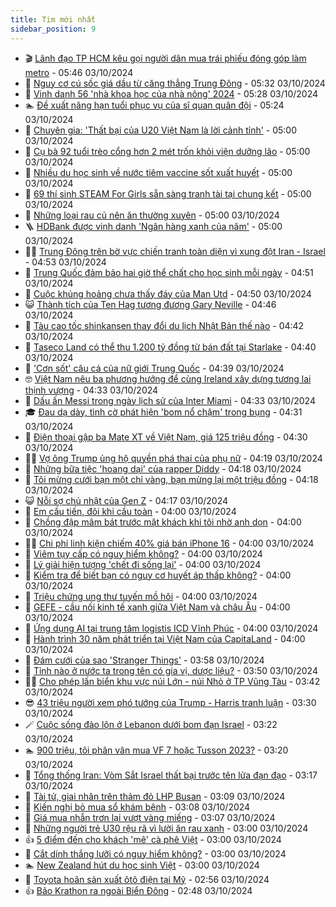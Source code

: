 ```yaml
---
title: Tim mới nhất
sidebar_position: 9
---
```


<!-- vnexpress-tin-moi-nhat:START -->
- 🎬 [Lãnh đạo TP HCM kêu gọi người dân mua trái phiếu đóng góp làm metro](https://vnexpress.net/lanh-dao-tp-hcm-keu-goi-nguoi-dan-mua-trai-phieu-dong-gop-lam-metro-4799794.html) - 05:46 03/10/2024
- 🐎 [Nguy cơ cú sốc giá dầu từ căng thẳng Trung Đông](https://vnexpress.net/nguy-co-cu-soc-gia-dau-tu-cang-thang-trung-dong-4799675.html) - 05:32 03/10/2024
- 🦍 [Vinh danh 56 &#39;nhà khoa học của nhà nông&#39; 2024](https://vnexpress.net/vinh-danh-56-nha-khoa-hoc-cua-nha-nong-2024-4799592.html) - 05:28 03/10/2024
- 🏊 [Đề xuất nâng hạn tuổi phục vụ của sĩ quan quân đội](https://vnexpress.net/de-xuat-nang-han-tuoi-phuc-vu-cua-si-quan-quan-doi-4799696.html) - 05:24 03/10/2024
- 🎊 [Chuyên gia: &#39;Thất bại của U20 Việt Nam là lời cảnh tỉnh&#39;](https://vnexpress.net/chuyen-gia-that-bai-cua-u20-viet-nam-la-loi-canh-tinh-4799501.html) - 05:00 03/10/2024
- 🎃 [Cụ bà 92 tuổi trèo cổng hơn 2 mét trốn khỏi viện dưỡng lão](https://vnexpress.net/cu-ba-92-tuoi-treo-cong-hon-2-met-tron-khoi-vien-duong-lao-4799704.html) - 05:00 03/10/2024
- 🧰 [Nhiều du học sinh về nước tiêm vaccine sốt xuất huyết](https://vnexpress.net/nhieu-du-hoc-sinh-ve-nuoc-tiem-vaccine-sot-xuat-huyet-4799771.html) - 05:00 03/10/2024
- 🔭 [69 thí sinh STEAM For Girls sẵn sàng tranh tài tại chung kết](https://vnexpress.net/69-thi-sinh-steam-for-girls-san-sang-tranh-tai-tai-chung-ket-4799767.html) - 05:00 03/10/2024
- 🫶 [Những loại rau củ nên ăn thường xuyên](https://vnexpress.net/nhung-loai-rau-cu-nen-an-thuong-xuyen-4799664.html) - 05:00 03/10/2024
- 🪜 [HDBank được vinh danh &#39;Ngân hàng xanh của năm&#39;](https://vnexpress.net/hdbank-duoc-vinh-danh-ngan-hang-xanh-cua-nam-4799655.html) - 05:00 03/10/2024
- 👨‍🏫 [Trung Đông trên bờ vực chiến tranh toàn diện vì xung đột Iran - Israel](https://vnexpress.net/trung-dong-tren-bo-vuc-chien-tranh-toan-dien-vi-xung-dot-iran-israel-4799193.html) - 04:53 03/10/2024
- 🎊 [Trung Quốc đảm bảo hai giờ thể chất cho học sinh mỗi ngày](https://vnexpress.net/trung-quoc-dam-bao-hai-gio-the-chat-cho-hoc-sinh-moi-ngay-4799709.html) - 04:51 03/10/2024
- 🎊 [Cuộc khủng hoảng chưa thấy đáy của Man Utd](https://vnexpress.net/cuoc-khung-hoang-chua-thay-day-cua-man-utd-4799710.html) - 04:50 03/10/2024
- 😺 [Thành tích của Ten Hag tương đương Gary Neville](https://vnexpress.net/thanh-tich-cua-ten-hag-tuong-duong-gary-neville-4799555.html) - 04:46 03/10/2024
- 🐘 [Tàu cao tốc shinkansen thay đổi du lịch Nhật Bản thế nào](https://vnexpress.net/tau-cao-toc-shinkansen-thay-doi-du-lich-nhat-ban-the-nao-4799236.html) - 04:42 03/10/2024
- 🌁 [Taseco Land có thể thu 1.200 tỷ đồng từ bán đất tại Starlake](https://vnexpress.net/taseco-land-co-the-thu-1-200-ty-dong-tu-ban-dat-tai-starlake-4799712.html) - 04:40 03/10/2024
- 🐲 [&#39;Cơn sốt&#39; câu cá của nữ giới Trung Quốc](https://vnexpress.net/con-sot-cau-ca-cua-nu-gioi-trung-quoc-4799702.html) - 04:39 03/10/2024
- 🤓 [Việt Nam nêu ba phương hướng để cùng Ireland xây dựng tương lai thịnh vượng](https://vnexpress.net/viet-nam-neu-ba-phuong-huong-de-cung-ireland-xay-dung-tuong-lai-thinh-vuong-4799621.html) - 04:33 03/10/2024
- 💪 [Dấu ấn Messi trong ngày lịch sử của Inter Miami](https://vnexpress.net/dau-an-messi-trong-ngay-lich-su-cua-inter-miami-4799716.html) - 04:33 03/10/2024
- 🎓 [Đau dạ dày, tình cờ phát hiện &#39;bom nổ chậm&#39; trong bụng](https://vnexpress.net/vao-vien-vi-dau-da-day-tinh-co-phat-hien-bom-no-cham-trong-bung-4799591.html) - 04:31 03/10/2024
- 🫣 [Điện thoại gập ba Mate XT về Việt Nam, giá 125 triệu đồng](https://vnexpress.net/dien-thoai-gap-ba-mate-xt-ve-viet-nam-gia-125-trieu-dong-4799700.html) - 04:30 03/10/2024
- 🧑‍💻 [Vợ ông Trump ủng hộ quyền phá thai của phụ nữ](https://vnexpress.net/vo-ong-trump-ung-ho-quyen-pha-thai-cua-phu-nu-4799690.html) - 04:19 03/10/2024
- 🐲 [Những bữa tiệc &#39;hoang dại&#39; của rapper Diddy](https://vnexpress.net/nhung-bua-tiec-hoang-dai-cua-rapper-diddy-4797403.html) - 04:18 03/10/2024
- 🌝 [Tôi mừng cưới bạn một chỉ vàng, bạn mừng lại một triệu đồng](https://vnexpress.net/toi-mung-cuoi-ban-mot-chi-vang-ban-mung-lai-mot-trieu-dong-4799693.html) - 04:18 03/10/2024
- 😺 [Nỗi sợ chủ nhật của Gen Z](https://vnexpress.net/noi-so-chu-nhat-cua-gen-z-4799701.html) - 04:17 03/10/2024
- 🐎 [Em cầu tiến, đôi khi cầu toàn](https://vnexpress.net/em-cau-tien-doi-khi-cau-toan-4799628.html) - 04:00 03/10/2024
- 🎡 [Chồng đập mâm bát trước mặt khách khi tôi nhờ anh dọn](https://vnexpress.net/chong-dap-mam-bat-truoc-mat-khach-khi-toi-nho-anh-don-4799618.html) - 04:00 03/10/2024
- 👨‍🏫 [Chi phí linh kiện chiếm 40% giá bán iPhone 16](https://vnexpress.net/chi-phi-linh-kien-chiem-40-gia-ban-iphone-16-4799157.html) - 04:00 03/10/2024
- 🦆 [Viêm tụy cấp có nguy hiểm không?](https://vnexpress.net/viem-tuy-cap-co-nguy-hiem-khong-4799726.html) - 04:00 03/10/2024
- 🚦 [Lý giải hiện tượng &#39;chết đi sống lại&#39;](https://vnexpress.net/ly-giai-hien-tuong-chet-di-song-lai-4799717.html) - 04:00 03/10/2024
- 💫 [Kiểm tra để biết bạn có nguy cơ huyết áp thấp không?](https://vnexpress.net/kiem-tra-de-biet-ban-co-nguy-co-huyet-ap-thap-khong-4799695.html) - 04:00 03/10/2024
- 🎉 [Triệu chứng ung thư tuyến mồ hôi](https://vnexpress.net/trieu-chung-ung-thu-tuyen-mo-hoi-4799663.html) - 04:00 03/10/2024
- 🌋 [GEFE - cầu nối kinh tế xanh giữa Việt Nam và châu Âu](https://vnexpress.net/gefe-cau-noi-kinh-te-xanh-giua-viet-nam-va-chau-au-4799558.html) - 04:00 03/10/2024
- 🤖 [Ứng dụng AI tại trung tâm logistis ICD Vĩnh Phúc](https://vnexpress.net/ung-dung-ai-tai-trung-tam-logistis-icd-vinh-phuc-4799454.html) - 04:00 03/10/2024
- 🦏 [Hành trình 30 năm phát triển tại Việt Nam của CapitaLand](https://vnexpress.net/hanh-trinh-30-nam-phat-trien-tai-viet-nam-cua-capitaland-4799416.html) - 04:00 03/10/2024
- 🦩 [Đám cưới của sao &#39;Stranger Things&#39;](https://vnexpress.net/dam-cuoi-cua-sao-stranger-things-4799678.html) - 03:58 03/10/2024
- 👺 [Tỉnh nào ở nước ta trong tên có gia vị, dược liệu?](https://vnexpress.net/tinh-nao-o-nuoc-ta-trong-ten-co-gia-vi-duoc-lieu-4799409.html) - 03:50 03/10/2024
- 🧑‍🏫 [Cho phép lấn biển khu vực núi Lớn - núi Nhỏ ở TP Vũng Tàu](https://vnexpress.net/cho-phep-lan-bien-khu-vuc-nui-lon-nui-nho-o-tp-vung-tau-4799692.html) - 03:42 03/10/2024
- 😎 [43 triệu người xem phó tướng của Trump - Harris tranh luận](https://vnexpress.net/43-trieu-nguoi-xem-pho-tuong-cua-trump-harris-tranh-luan-4799622.html) - 03:30 03/10/2024
- 🪄 [Cuộc sống đảo lộn ở Lebanon dưới bom đạn Israel](https://vnexpress.net/cuoc-song-dao-lon-o-lebanon-duoi-bom-dan-israel-4799467.html) - 03:22 03/10/2024
- 🏊 [900 triệu, tôi phân vân mua VF 7 hoặc Tusson 2023?](https://vnexpress.net/900-trieu-toi-phan-van-mua-vf-7-hoac-tusson-2023-4799638.html) - 03:20 03/10/2024
- 💃 [Tổng thống Iran: Vòm Sắt Israel thất bại trước tên lửa đạn đạo](https://vnexpress.net/tong-thong-iran-vom-sat-israel-that-bai-truoc-ten-lua-dan-dao-4799634.html) - 03:17 03/10/2024
- 🦆 [Tài tử, giai nhân trên thảm đỏ LHP Busan](https://vnexpress.net/tai-tu-giai-nhan-tren-tham-do-lhp-busan-4799616.html) - 03:09 03/10/2024
- 🎊 [Kiến nghị bỏ mua sổ khám bệnh](https://vnexpress.net/kien-nghi-bo-mua-so-kham-benh-giay-4799646.html) - 03:08 03/10/2024
- 👺 [Giá mua nhẫn trơn lại vượt vàng miếng](https://vnexpress.net/gia-vang-nhan-tron-len-lai-83-trieu-dong-4799671.html) - 03:07 03/10/2024
- 🎡 [Những người trẻ U30 rệu rã vì lười ăn rau xanh](https://vnexpress.net/nhung-nguoi-tre-u30-reu-ra-vi-luoi-an-rau-xanh-4799649.html) - 03:00 03/10/2024
- 👍 [5 điểm đến cho khách &#39;mê&#39; cà phê Việt](https://vnexpress.net/5-diem-den-cho-khach-me-ca-phe-viet-4799488.html) - 03:00 03/10/2024
- 🐎 [Cắt dính thắng lưỡi có nguy hiểm không?](https://vnexpress.net/cat-dinh-thang-luoi-co-nguy-hiem-khong-4799644.html) - 03:00 03/10/2024
- 🏊 [New Zealand hút du học sinh Việt](https://vnexpress.net/new-zealand-hut-du-hoc-sinh-viet-4799419.html) - 03:00 03/10/2024
- 🦩 [Toyota hoãn sản xuất ôtô điện tại Mỹ](https://vnexpress.net/toyota-hoan-san-xuat-oto-dien-tai-my-4799623.html) - 02:56 03/10/2024
- 👍 [Bão Krathon ra ngoài Biển Đông](https://vnexpress.net/bao-krathon-ra-ngoai-bien-dong-4799633.html) - 02:48 03/10/2024<!-- vnexpress-tin-moi-nhat:END -->
